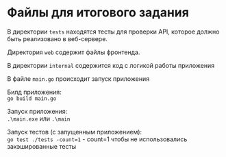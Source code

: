 # Файлы для итогового задания

В директории `tests` находятся тесты для проверки API, которое должно быть реализовано в веб-сервере.

Директория `web` содержит файлы фронтенда.

В директории `internal` содержится код с логикой работы приложения

В файле `main.go` происходит запуск приложения

Билд приложения:  
`go build main.go `

Запуск приложения:  
`.\main.exe` или `.\main`

Запуск тестов (с запущенным приложением):  
`go test ./tests -count=1` - count=1 чтобы не использовались закэшированные тесты